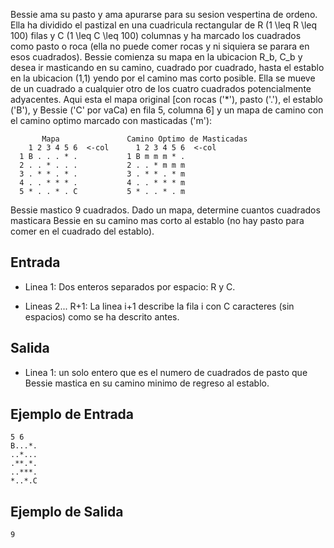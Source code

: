 Bessie ama su pasto y ama apurarse para su sesion vespertina de ordeno. Ella ha dividido el pastizal en una cuadricula rectangular de R (1 \leq R \leq 100) filas y C (1 \leq C \leq 100) columnas y ha marcado los cuadrados como pasto o roca (ella no puede comer rocas y ni siquiera se parara en esos cuadrados). Bessie comienza su mapa en la ubicacion R_b, C_b y desea ir masticando en su camino, cuadrado por cuadrado, hasta el establo en la ubicacion (1,1) yendo por el camino mas corto posible. Ella se mueve de un cuadrado a cualquier otro de los cuatro cuadrados potencialmente adyacentes.
Aqui esta el mapa original [con rocas ('*'), pasto ('.'), el establo ('B'), y Bessie ('C' por vaCa) en fila 5, columna 6] y un mapa de camino con el camino optimo marcado con masticadas ('m'):



```
       Mapa               Camino Optimo de Masticadas
    1 2 3 4 5 6  <-col      1 2 3 4 5 6  <-col
  1 B . . . * .           1 B m m m * .
  2 . . * . . .           2 . . * m m m
  3 . * * . * .           3 . * * . * m
  4 . . * * * .           4 . . * * * m
  5 * . . * . C           5 * . . * . m
```


Bessie mastico 9 cuadrados.
Dado un mapa, determine cuantos cuadrados masticara Bessie en su camino mas corto al establo (no hay pasto para comer en el cuadrado del establo).



## Entrada



* Linea 1: Dos enteros separados por espacio: R y C.



* Lineas 2... R+1: La linea i+1 describe la fila i con C caracteres (sin espacios) como se ha descrito antes.



## Salida



* Linea 1: un solo entero que es el numero de cuadrados de pasto que Bessie mastica en su camino minimo de regreso al establo.



## Ejemplo de Entrada



```
5 6
B...*.
..*...
.**.*.
..***.
*..*.C
```


## Ejemplo de Salida



```
9
```


